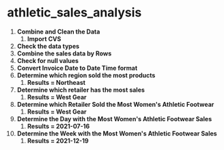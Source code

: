 # athletic_sales_analysis
1. **Combine and Clean the Data**
    1. **Import CVS**
2. **Check the data types**
3. **Combine the sales data by Rows**
4. **Check for null values**
5. **Convert Invoice Date to Date Time format**
6. **Determine which region sold the most products**
    1. **Results = Northeast**
7. **Determine which retailer has the most sales**
    1. **Results = West Gear**
8. **Determine which Retailer Sold the Most Women's Athletic Footwear**
    1. **Results = West Gear**
9. **Determine the Day with the Most Women's Athletic Footwear Sales**
    1. **Results = 2021-07-16**
10. **Determine the Week with the Most Women's Athletic Footwear Sales**
    1. **Results = 2021-12-19**
